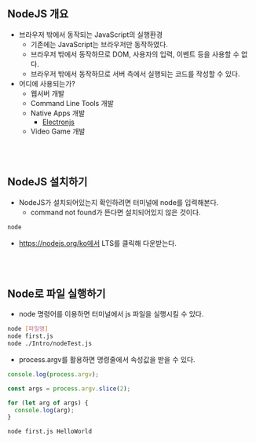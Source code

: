 ## NodeJS 개요

- 브라우저 밖에서 동작되는 JavaScript의 실행환경
  - 기존에는 JavaScript는 브라우저만 동작하였다.
  - 브라우저 밖에서 동작하므로 DOM, 사용자의 입력, 이벤트 등을 사용할 수 없다.
  - 브라우저 밖에서 동작하므로 서버 측에서 실행되는 코드를 작성할 수 있다.
- 어디에 사용되는가?
  - 웹서버 개발
  - Command Line Tools 개발
  - Native Apps 개발
    - [Electronjs](https://www.electronjs.org/)
  - Video Game 개발

<br>
<br>

## NodeJS 설치하기

- NodeJS가 설치되어있는지 확인하려면 터미널에 node를 입력해본다.
  - command not found가 뜬다면 설치되어있지 않은 것이다.

```bash
node
```

- https://nodejs.org/ko에서 LTS를 클릭해 다운받는다.

<br>
<br>

## Node로 파일 실행하기

- node 명령어를 이용하면 터미널에서 js 파일을 실행시킬 수 있다.

```bash
node [파일명]
node first.js
node ./Intro/nodeTest.js
```

- process.argv를 활용하면 명령줄에서 속성값을 받을 수 있다.

```jsx
console.log(process.argv);

const args = process.argv.slice(2);

for (let arg of args) {
  console.log(arg);
}
```

```bash
node first.js HelloWorld
```
